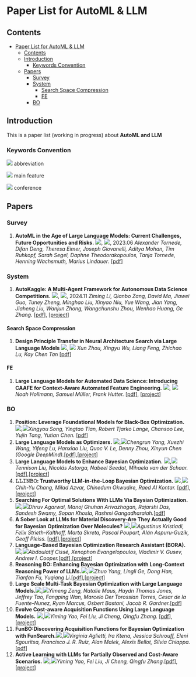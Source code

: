 # Paper List for AutoML & LLM

<!-- omit in toc -->

## Contents
- [Paper List for AutoML \& LLM](#paper-list-for-automl--llm)
  - [Contents](#contents)
  - [Introduction](#introduction)
    - [Keywords Convention](#keywords-convention)
  - [Papers](#papers)
    - [Survey](#survey)
    - [System](#system)
      - [Search Space Compression](#search-space-compression)
      - [FE](#fe)
    - [BO](#bo)

## Introduction

This is a paper list (working in progress) about **AutoML and LLM**


### Keywords Convention

![](https://img.shields.io/badge/MetaICL-DCE7F1) abbreviation

![](https://img.shields.io/badge/MetaTraining-D8D0E1) main feature

![](https://img.shields.io/badge/NeurIPS2025-FAEFCA) conference

## Papers

### Survey

1. **AutoML in the Age of Large Language Models: Current Challenges, Future Opportunities and Risks.** ![](https://img.shields.io/badge/survey-DCE7F1), ![](https://img.shields.io/badge/arxiv2023-FAEFCA), 2023.06
   *Alexander Tornede, Difan Deng, Theresa Eimer, Joseph Giovanelli, Aditya Mohan, Tim Ruhkopf, Sarah Segel, Daphne Theodorakopoulos, Tanja Tornede, Henning Wachsmuth, Marius Lindauer*.  [[pdf](https://arxiv.org/abs/2306.08107)]


### System
1. **AutoKaggle: A Multi-Agent Framework for Autonomous Data Science Competitions.** ![](https://img.shields.io/badge/AutoKaggle-DCE7F1), ![](https://img.shields.io/badge/arxiv2024-FAEFCA), 2024.11
   *Ziming Li, Qianbo Zang, David Ma, Jiawei Guo, Tuney Zheng, Minghao Liu, Xinyao Niu, Yue Wang, Jian Yang, Jiaheng Liu, Wanjun Zhong, Wangchunshu Zhou, Wenhao Huang, Ge Zhang*. [[pdf](https://arxiv.org/abs/2410.20424)], [[project](https://github.com/multimodal-art-projection/AutoKaggle)]


#### Search Space Compression
1. **Design Principle Transfer in Neural Architecture Search via Large Language Models** ![](https://img.shields.io/badge/LAPT-DCE7F1), ![](https://img.shields.io/badge/AAAI2025-FAEFCA)
   *Xun Zhou, Xingyu Wu, Liang Feng, Zhichao Lu, Kay Chen Tan* [[pdf](https://ojs.aaai.org/index.php/AAAI/article/view/34463)]

#### FE
1. **Large Language Models for Automated Data Science: Introducing CAAFE for Context-Aware Automated Feature Engineering.** ![](https://img.shields.io/badge/CAAFE-DCE7F1), ![](https://img.shields.io/badge/NeurIPS2023-FAEFCA)
    *Noah Hollmann, Samuel Müller, Frank Hutter.* [[pdf](https://proceedings.neurips.cc/paper_files/paper/2023/hash/8c2df4c35cdbee764ebb9e9d0acd5197-Abstract-Conference.html)], [[project](https://github.com/noahho/CAAFE)]

   
### BO
1. **Position: Leverage Foundational Models for Black-Box Optimization.** ![](https://img.shields.io/badge/position-DCE7F1),![](https://img.shields.io/badge/ICML2024-FAEFCA)*Xingyou Song, Yingtao Tian, Robert Tjarko Lange, Chansoo Lee, Yujin Tang, Yutian Chen.* [[pdf](https://arxiv.org/abs/2405.03547)]
2. **Large Language Models as Optimizers.** ![](https://img.shields.io/badge/OPRO-DCE7F1),![](https://img.shields.io/badge/ICLR2024-FAEFCA)*Chengrun Yang, Xuezhi Wang, Yifeng Lu, Hanxiao Liu, Quoc V. Le, Denny Zhou, Xinyun Chen (Google DeepMind).*[[pdf](https://arxiv.org/abs/2309.03409)],[[project](https://github.com/google-deepmind/opro)]
3. **Large Language Models to Enhance Bayesian Optimization.** ![](https://img.shields.io/badge/LLAMBO-DCE7F1),![](https://img.shields.io/badge/ICLR2024-FAEFCA)*Tennison Liu, Nicolás Astorga, Nabeel Seedat, Mihaela van der Schaar.* [[pdf](https://arxiv.org/abs/2402.03921)],[[project](https://github.com/tennisonliu/LLAMBO)]
4. **𝙻𝙻𝙸𝙽𝙱𝙾: Trustworthy LLM-in-the-Loop Bayesian Optimization.** ![](https://img.shields.io/badge/LLINBO-DCE7F1),![](https://img.shields.io/badge/arxiv2025-FAEFCA)*Chih-Yu Chang, Milad Azvar, Chinedum Okwudire, Raed Al Kontar.* [[pdf](https://arxiv.org/abs/2505.14756)],[[project](https://github.com/UMDataScienceLab/LLM-in-the-Loop-BO)]
5. **Searching For Optimal Solutions With LLMs Via Baysian Optimization.** ![](https://img.shields.io/badge/BOPRO-DCE7F1),![](https://img.shields.io/badge/ICLR2025-FAEFCA)*Dhruv Agarwal, Manoj Ghuhan Arivazhagan, Rajarshi Das, Sandesh Swamy, Sopan Khosla, Rashmi Gangadharaiah.*[[pdf](https://openreview.net/forum?id=aVfDrl7xDV)]
6.  **A Sober Look at LLMs for Material Discovery-Are They Actually Good for Bayesian Optimization Over Molecules?** ![](https://img.shields.io/badge/lapeft_bayesopt-DCE7F1),![](https://img.shields.io/badge/ICML2024-FAEFCA)*Agustinus Kristiadi, Felix Strieth-Kalthoff, Marta Skreta, Pascal Poupart, Alán Aspuru-Guzik, Geoff Pleiss.* [[pdf](https://arxiv.org/abs/2402.05015)],[[project](https://github.com/wiseodd/lapeft-bayesopt)]
7. **Language-Based Bayesian Optimization Research Assistant (BORA).** ![](https://img.shields.io/badge/BORA-DCE7F1),![](https://img.shields.io/badge/arxiv2025-FAEFCA)*Abdoulatif Cissé, Xenophon Evangelopoulos, Vladimir V. Gusev, Andrew I. Cooper.*[[pdf](https://arxiv.org/abs/2501.16224)],[[project](https://anonymous.4open.science/r/bora-the-explorer)]
8. **Reasoning BO: Enhancing Bayesian Optimization with Long-Context Reasoning Power of LLMs.**![](https://img.shields.io/badge/ReasoningBO-DCE7F1),![](https://img.shields.io/badge/arxiv2025-FAEFCA)*Zhuo Yang, Lingli Ge, Dong Han, Tianfan Fu, Yuqiang Li.*[[pdf](https://arxiv.org/abs/2505.12833)],[[project](https://anonymous.4open.science/r/Reasoning-BO/)]
9. **Large Scale Multi-Task Bayesian Optimization with Large Language Models.**![](https://img.shields.io/badge/BOIT-DCE7F1),![](https://img.shields.io/badge/arxiv2025-FAEFCA)*Yimeng Zeng, Natalie Maus, Haydn Thomas Jones, Jeffrey Tao, Fangping Wan, Marcelo Der Torossian Torres, Cesar de la Fuente-Nunez, Ryan Marcus, Osbert Bastani, Jacob R. Gardner.*[[pdf](https://arxiv.org/abs/2503.08131)]
10. **Evolve Cost-aware Acquisition Functions Using Large Language Models.** ![](https://img.shields.io/badge/EvolCAF-DCE7F1),![](https://img.shields.io/badge/arxiv2024-FAEFCA)*Yiming Yao, Fei Liu, Ji Cheng, Qingfu Zhang.* [[pdf](https://arxiv.org/abs/2404.16906)],[[project](https://github.com/FeiLiu36/EoH)]
11. **FunBO:Discovering Acquisition Functions for Bayesian Optimization with FunSearch.**![](https://img.shields.io/badge/FunBO-DCE7F1),![](https://img.shields.io/badge/ICML2025-FAEFCA)*Virginia Aglietti, Ira Ktena, Jessica Schrouff, Eleni Sgouritsa, Francisco J. R. Ruiz, Alan Malek, Alexis Bellot, Silvia Chiappa.*[[pdf](https://arxiv.org/abs/2406.04824)]
12. **Active Learning with LLMs for Partially Observed and Cost-Aware Scenarios.** ![](https://img.shields.io/badge/&mu;POCA-DCE7F1),![](https://img.shields.io/badge/NeurIPS2024-FAEFCA)*Yiming Yao, Fei Liu, Ji Cheng, Qingfu Zhang.*[[pdf](https://arxiv.org/abs/2404.16906)],[[project](https://github.com/vanderschaarlab/POCA)]
